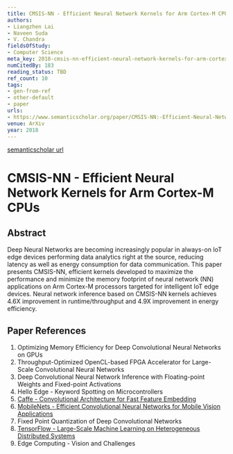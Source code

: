 ```yaml
---
title: CMSIS-NN - Efficient Neural Network Kernels for Arm Cortex-M CPUs
authors:
- Liangzhen Lai
- Naveen Suda
- V. Chandra
fieldsOfStudy:
- Computer Science
meta_key: 2018-cmsis-nn-efficient-neural-network-kernels-for-arm-cortex-m-cpus
numCitedBy: 183
reading_status: TBD
ref_count: 10
tags:
- gen-from-ref
- other-default
- paper
urls:
- https://www.semanticscholar.org/paper/CMSIS-NN:-Efficient-Neural-Network-Kernels-for-Arm-Lai-Suda/ca24492a46856221086e77ffe29e8a69e1be0595?sort=total-citations
venue: ArXiv
year: 2018
---
```


[semanticscholar url](https://www.semanticscholar.org/paper/CMSIS-NN:-Efficient-Neural-Network-Kernels-for-Arm-Lai-Suda/ca24492a46856221086e77ffe29e8a69e1be0595?sort=total-citations)

# CMSIS-NN - Efficient Neural Network Kernels for Arm Cortex-M CPUs

## Abstract

Deep Neural Networks are becoming increasingly popular in always-on IoT edge devices performing data analytics right at the source, reducing latency as well as energy consumption for data communication. This paper presents CMSIS-NN, efficient kernels developed to maximize the performance and minimize the memory footprint of neural network (NN) applications on Arm Cortex-M processors targeted for intelligent IoT edge devices. Neural network inference based on CMSIS-NN kernels achieves 4.6X improvement in runtime/throughput and 4.9X improvement in energy efficiency.

## Paper References

1. Optimizing Memory Efficiency for Deep Convolutional Neural Networks on GPUs
2. Throughput-Optimized OpenCL-based FPGA Accelerator for Large-Scale Convolutional Neural Networks
3. Deep Convolutional Neural Network Inference with Floating-point Weights and Fixed-point Activations
4. Hello Edge - Keyword Spotting on Microcontrollers
5. [Caffe - Convolutional Architecture for Fast Feature Embedding](2014-caffe-convolutional-architecture-for-fast-feature-embedding.md)
6. [MobileNets - Efficient Convolutional Neural Networks for Mobile Vision Applications](2017-mobilenets-efficient-convolutional-neural-networks-for-mobile-vision-applications.md)
7. Fixed Point Quantization of Deep Convolutional Networks
8. [TensorFlow - Large-Scale Machine Learning on Heterogeneous Distributed Systems](2016-tensorflow-large-scale-machine-learning-on-heterogeneous-distributed-systems.md)
9. Edge Computing - Vision and Challenges
